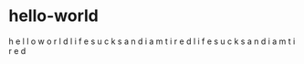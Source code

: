 # hello-world
h e l l o w o r l d
l i f e s u c k s a n d i a m t i r e d
l i f e s u c k s a n d i a m t i r e d
